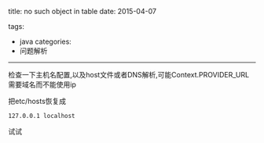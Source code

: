 title: no such object in table
date: 2015-04-07

tags: 
 - java
categories:
 - 问题解析
---

检查一下主机名配置,以及host文件或者DNS解析,可能Context.PROVIDER_URL需要域名而不能使用ip



把etc/hosts恢复成
```
127.0.0.1 localhost
```
试试